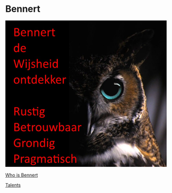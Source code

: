 # Bennert

![Brand](../images/PersonalBrandBennert-nl.jpg)

[Who is Bennert](intro.md)

[Talents](talenten.md)